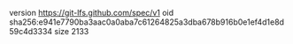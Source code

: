 version https://git-lfs.github.com/spec/v1
oid sha256:e941e7790ba3aac0a0aba7c61264825a3dba678b916b0e1ef4d1e8d59c4d3334
size 2133
